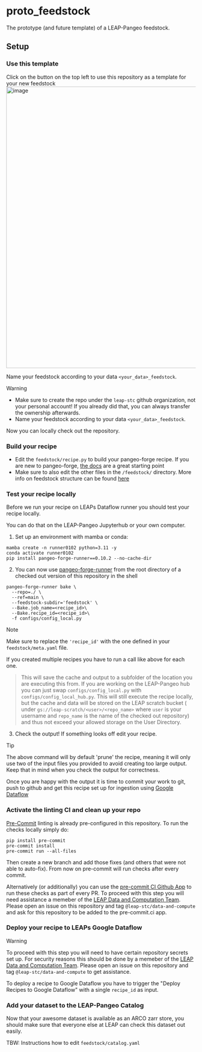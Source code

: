 # proto_feedstock
The prototype (and future template) of a LEAP-Pangeo feedstock.

## Setup
### Use this template
Click on the button on the top left to use this repository as a template for your new feedstock
<img width="749" alt="image" src="https://github.com/leap-stc/proto_feedstock/assets/14314623/c786b2c7-adf1-4d4c-9811-0c7a1aa9228c">

Name your feedstock according to your data  `<your_data>_feedstock`.

>[!WARNING]
> - Make sure to create the repo under the `leap-stc` github organization, not your personal account! If you already did that, you can always transfer the ownership afterwards.
> - Name your feedstock according to your data  `<your_data>_feedstock`.

Now you can locally check out the repository.

### Build your recipe
- Edit the `feedstock/recipe.py` to build your pangeo-forge recipe. If you are new to pangeo-forge, [the docs](https://pangeo-forge.readthedocs.io/en/latest/composition/index.html#overview) are a great starting point
- Make sure to also edit the other files in the `/feedstock/` directory. More info on feedstock structure can be found [here](https://pangeo-forge.readthedocs.io/en/latest/deployment/feedstocks.html#meta-yaml)

### Test your recipe locally
Before we run your recipe on LEAPs Dataflow runner you should test your recipe locally.

You can do that on the LEAP-Pangeo Jupyterhub or your own computer.

1. Set up an environment with mamba or conda:
```shell
mamba create -n runner0102 python=3.11 -y
conda activate runner0102
pip install pangeo-forge-runner==0.10.2 --no-cache-dir
```

2. You can now use [pangeo-forge-runner](https://github.com/pangeo-forge/pangeo-forge-runner) from the root directory of a checked out version of this repository in the shell

```shell
pangeo-forge-runner bake \
  --repo=./ \
  --ref=main \
  --feedstock-subdir='feedstock' \
  --Bake.job_name=<recipe_id>\
  --Bake.recipe_id=<recipe_id>\
  -f configs/config_local.py
```
>[!NOTE]
> Make sure to replace the `'recipe_id'` with the one defined in your `feedstock/meta.yaml` file.
>
>If you created multiple recipes you have to run a call like above for each one.

> This will save the cache and output to a subfolder of the location you are executing this from.
> If you are working on the LEAP-Pangeo hub you can just swap `configs/config_local.py` with `configs/config_local_hub.py`. This will still execute the recipe locally, but the cache and data will be stored on the LEAP scratch bucket ( under `gs://leap-scratch/<user>/<repo_name>` where `user` is your username and `repo_name` is the name of the checked out repository) and thus not exceed your allowed storage on the User Directory.




3. Check the output! If something looks off edit your recipe.
>[!TIP]
>The above command will by default 'prune' the recipe, meaning it will only use two of the input files you provided to avoid creating too large output.
>Keep that in mind when you check the output for correctness.

Once you are happy with the output it is time to commit your work to git, push to github and get this recipe set up for ingestion using [Google Dataflow](https://cloud.google.com/dataflow?hl=en)

### Activate the linting CI and clean up your repo
[Pre-Commit](https://pre-commit.com) linting is already pre-configured in this repository. To run the checks locally simply do:
```shell
pip install pre-commit
pre-commit install
pre-commit run --all-files
```
Then create a new branch and add those fixes (and others that were not able to auto-fix). From now on pre-commit will run checks after every commit.

Alternatively (or additionally) you can use the  [pre-commit CI Github App](https://results.pre-commit.ci/) to run these checks as part of every PR.
To proceed with this step you will need assistance a memeber of the [LEAP Data and Computation Team](https://leap-stc.github.io/support.html#data-and-computation-team). Please open an issue on this repository and tag `@leap-stc/data-and-compute` and ask for this repository to be added to the pre-commit.ci app.

### Deploy your recipe to LEAPs Google Dataflow

>[!WARNING]
>To proceed with this step you will need to have certain repository secrets set up. For security reasons this should be done by a memeber of the [LEAP Data and Computation Team](https://leap-stc.github.io/support.html#data-and-computation-team). Please open an issue on this repository and tag `@leap-stc/data-and-compute` to get assistance.

To deploy a recipe to Google Dataflow you have to trigger the "Deploy Recipes to Google Dataflow" with a single `recipe_id` as input.

### Add your dataset to the LEAP-Pangeo Catalog
Now that your awesome dataset is available as an ARCO zarr store, you should make sure that everyone else at LEAP can check this dataset out easily.

TBW: Instructions how to edit `feedstock/catalog.yaml`
